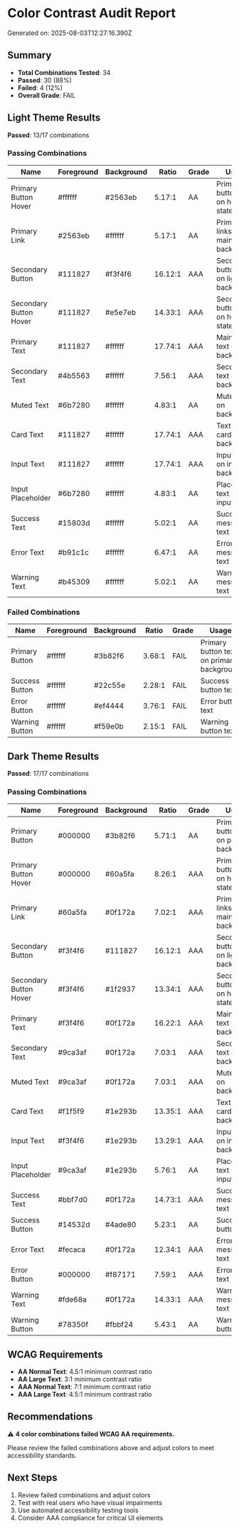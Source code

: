 # Color Contrast Audit Report

Generated on: 2025-08-03T12:27:16.390Z

## Summary

- **Total Combinations Tested**: 34
- **Passed**: 30 (88%)
- **Failed**: 4 (12%)
- **Overall Grade**: FAIL

## Light Theme Results

**Passed**: 13/17 combinations

### Passing Combinations

| Name | Foreground | Background | Ratio | Grade | Usage |
|------|------------|------------|-------|-------|-------|
| Primary Button Hover | #ffffff | #2563eb | 5.17:1 | AA | Primary button text on hover state |
| Primary Link | #2563eb | #ffffff | 5.17:1 | AA | Primary links on main background |
| Secondary Button | #111827 | #f3f4f6 | 16.12:1 | AAA | Secondary button text on light background |
| Secondary Button Hover | #111827 | #e5e7eb | 14.33:1 | AAA | Secondary button text on hover state |
| Primary Text | #111827 | #ffffff | 17.74:1 | AAA | Main body text on background |
| Secondary Text | #4b5563 | #ffffff | 7.56:1 | AAA | Secondary text on background |
| Muted Text | #6b7280 | #ffffff | 4.83:1 | AA | Muted text on background |
| Card Text | #111827 | #ffffff | 17.74:1 | AAA | Text on card background |
| Input Text | #111827 | #ffffff | 17.74:1 | AAA | Input text on input background |
| Input Placeholder | #6b7280 | #ffffff | 4.83:1 | AA | Placeholder text in inputs |
| Success Text | #15803d | #ffffff | 5.02:1 | AA | Success message text |
| Error Text | #b91c1c | #ffffff | 6.47:1 | AA | Error message text |
| Warning Text | #b45309 | #ffffff | 5.02:1 | AA | Warning message text |

### Failed Combinations

| Name | Foreground | Background | Ratio | Grade | Usage |
|------|------------|------------|-------|-------|-------|
| Primary Button | #ffffff | #3b82f6 | 3.68:1 | FAIL | Primary button text on primary background |
| Success Button | #ffffff | #22c55e | 2.28:1 | FAIL | Success button text |
| Error Button | #ffffff | #ef4444 | 3.76:1 | FAIL | Error button text |
| Warning Button | #ffffff | #f59e0b | 2.15:1 | FAIL | Warning button text |

## Dark Theme Results

**Passed**: 17/17 combinations

### Passing Combinations

| Name | Foreground | Background | Ratio | Grade | Usage |
|------|------------|------------|-------|-------|-------|
| Primary Button | #000000 | #3b82f6 | 5.71:1 | AA | Primary button text on primary background |
| Primary Button Hover | #000000 | #60a5fa | 8.26:1 | AAA | Primary button text on hover state |
| Primary Link | #60a5fa | #0f172a | 7.02:1 | AAA | Primary links on main background |
| Secondary Button | #f3f4f6 | #111827 | 16.12:1 | AAA | Secondary button text on light background |
| Secondary Button Hover | #f3f4f6 | #1f2937 | 13.34:1 | AAA | Secondary button text on hover state |
| Primary Text | #f3f4f6 | #0f172a | 16.22:1 | AAA | Main body text on background |
| Secondary Text | #9ca3af | #0f172a | 7.03:1 | AAA | Secondary text on background |
| Muted Text | #9ca3af | #0f172a | 7.03:1 | AAA | Muted text on background |
| Card Text | #f1f5f9 | #1e293b | 13.35:1 | AAA | Text on card background |
| Input Text | #f3f4f6 | #1e293b | 13.29:1 | AAA | Input text on input background |
| Input Placeholder | #9ca3af | #1e293b | 5.76:1 | AA | Placeholder text in inputs |
| Success Text | #bbf7d0 | #0f172a | 14.73:1 | AAA | Success message text |
| Success Button | #14532d | #4ade80 | 5.23:1 | AA | Success button text |
| Error Text | #fecaca | #0f172a | 12.34:1 | AAA | Error message text |
| Error Button | #000000 | #f87171 | 7.59:1 | AAA | Error button text |
| Warning Text | #fde68a | #0f172a | 14.33:1 | AAA | Warning message text |
| Warning Button | #78350f | #fbbf24 | 5.43:1 | AA | Warning button text |

## WCAG Requirements

- **AA Normal Text**: 4.5:1 minimum contrast ratio
- **AA Large Text**: 3:1 minimum contrast ratio
- **AAA Normal Text**: 7:1 minimum contrast ratio
- **AAA Large Text**: 4.5:1 minimum contrast ratio

## Recommendations

⚠️ **4 color combinations failed WCAG AA requirements.**

Please review the failed combinations above and adjust colors to meet accessibility standards.

## Next Steps

1. Review failed combinations and adjust colors
2. Test with real users who have visual impairments
3. Use automated accessibility testing tools
4. Consider AAA compliance for critical UI elements

